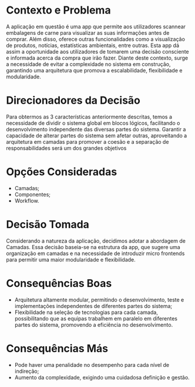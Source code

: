 # Contexto e Problema
A aplicação em questão é uma app que permite aos utilizadores scannear embalagens de carne para visualizar as suas informações antes de comprar. Além disso, oferece outras funcionalidades como a visualização de produtos, notícias, estatísticas ambientais, entre outras. Esta app dá assim a oportunidade aos utilizadores de tomarem uma decisão consciente e informada acerca da compra que irão fazer. Diante deste contexto, surge a necessidade de evitar a complexidade no sistema em construção, garantindo uma arquitetura que promova a escalabilidade, flexibilidade e modularidade.

# Direcionadores da Decisão
Para obtermos as 3 características anteriormente descritas, temos a necessidade de dividir o sistema global em blocos lógicos, facilitando o desenvolvimento independente das diversas partes do sistema. Garantir a capacidade de alterar partes do sistema sem afetar outras, aproveitando a arquitetura em camadas para promover a coesão e a separação de responsabilidades será um dos grandes objetivos

# Opções Consideradas
- Camadas;
- Componentes;
- Workflow.

# Decisão Tomada
Considerando a natureza da aplicação, decidimos adotar a abordagem de Camadas. Essa decisão baseia-se na estrutura da app, que sugere uma organização em camadas e na necessidade de introduzir micro frontends para permitir uma maior modularidade e flexibilidade.

# Consequências Boas
- Arquitetura altamente modular, permitindo o desenvolvimento, teste e implementações independentes de diferentes partes do sistema;
- Flexibilidade na seleção de tecnologias para cada camada, possibilitando que as equipas trabalhem em paralelo em diferentes partes do sistema, promovendo a eficiência no desenvolvimento.

# Consequências Más
- Pode haver uma penalidade no desempenho para cada nível de indireção;
- Aumento da complexidade, exigindo uma cuidadosa definição e gestão. 





